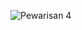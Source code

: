 ![Pewarisan 4](https://user-images.githubusercontent.com/101534076/163420601-5fee2ba6-d433-47f5-bb99-318d0e9c6ce8.jpg)
